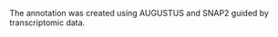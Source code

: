 [//]: # (Created by ./bin/manage_files.pl from ./species/Parapristionchus_giblindavisi/PRJEB27334/Parapristionchus_giblindavisi_PRJEB27334.annotation.html on Thu Jun 11 13:45:13 2020)
The annotation was created using AUGUSTUS and SNAP2 guided by transcriptomic data.
